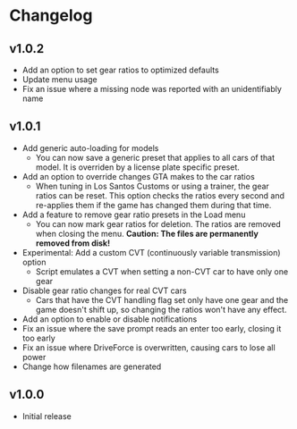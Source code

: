 # Changelog

## v1.0.2

* Add an option to set gear ratios to optimized defaults
* Update menu usage
* Fix an issue where a missing node was reported with an unidentifiably name

## v1.0.1

* Add generic auto-loading for models
  * You can now save a generic preset that applies to all cars of that model. It is overriden by a license plate specific preset.
* Add an option to override changes GTA makes to the car ratios
  * When tuning in Los Santos Customs or using a trainer, the gear ratios can be reset. This option checks the ratios every second and re-applies them if the game has changed them during that time.
* Add a feature to remove gear ratio presets in the Load menu
  * You can now mark gear ratios for deletion. The ratios are removed when closing the menu. <b>Caution: The files are permanently removed from disk!</b>
* Experimental: Add a custom CVT (continuously variable transmission) option
  * Script emulates a CVT when setting a non-CVT car to have only one gear
* Disable gear ratio changes for real CVT cars
  * Cars that have the CVT handling flag set only have one gear and the game doesn't shift up, so changing the ratios won't have any effect.
* Add an option to enable or disable notifications
* Fix an issue where the save prompt reads an enter too early, closing it too early
* Fix an issue where DriveForce is overwritten, causing cars to lose all power
* Change how filenames are generated

## v1.0.0

* Initial release
